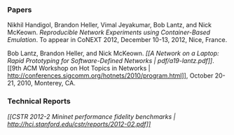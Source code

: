 ### Papers

Nikhil Handigol, Brandon Heller, Vimal Jeyakumar, Bob Lantz, and Nick McKeown. *Reproducible Network Experiments using Container-Based Emulation*. To appear in CoNEXT 2012, December 10-13, 2012, Nice, France.

Bob Lantz, Brandon Heller, and Nick McKeown. *[[A Network on a Laptop: Rapid Prototyping for Software-Defined Networks | pdf/a19-lantz.pdf]]*. [[9th ACM Workshop on Hot Topics in Networks | http://conferences.sigcomm.org/hotnets/2010/program.html]], October 20-21, 2010, Monterey, CA.


### Technical Reports

*[[CSTR 2012-2 Mininet performance fidelity benchmarks | http://hci.stanford.edu/cstr/reports/2012-02.pdf]]*
